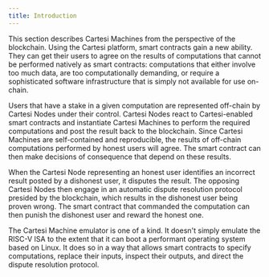 ```yaml
---
title: Introduction
---
```


This section describes Cartesi Machines from the perspective of the blockchain.
Using the Cartesi platform, smart contracts gain a new ability.
They can get their users to agree on the results of computations that cannot be performed natively as smart contracts: computations that either involve too much data, are too computationally demanding, or require a sophisticated software infrastructure that is simply not available for use on-chain.

Users that have a stake in a given computation are represented off-chain by Cartesi Nodes under their control.
Cartesi Nodes react to Cartesi-enabled smart contracts and instantiate Cartesi Machines to perform the required computations and post the result back to the blockchain.
Since Cartesi Machines are self-contained and reproducible, the results of off-chain computations performed by honest users will agree.
The smart contract can then make decisions of consequence that depend on these results.

When the Cartesi Node representing an honest user identifies an incorrect result posted by a dishonest user, it disputes the result.
The opposing Cartesi Nodes then engage in an automatic dispute resolution protocol presided by the blockchain, which results in the dishonest user being proven wrong.
The smart contract that commanded the computation can then punish the dishonest user and reward the honest one.

The Cartesi Machine emulator is one of a kind.
It doesn't simply emulate the RISC-V ISA to the extent that it can boot a performant operating system based on Linux.
It does so in a way that allows smart contracts to specify computations, replace their inputs, inspect their outputs, and direct the dispute resolution protocol.
